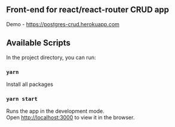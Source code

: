 ## Front-end for react/react-router CRUD app
Demo - https://postgres-crud.herokuapp.com

## Available Scripts

In the project directory, you can run:

### `yarn`

Install all packages

### `yarn start`

Runs the app in the development mode.<br />
Open [http://localhost:3000](http://localhost:3000) to view it in the browser.
